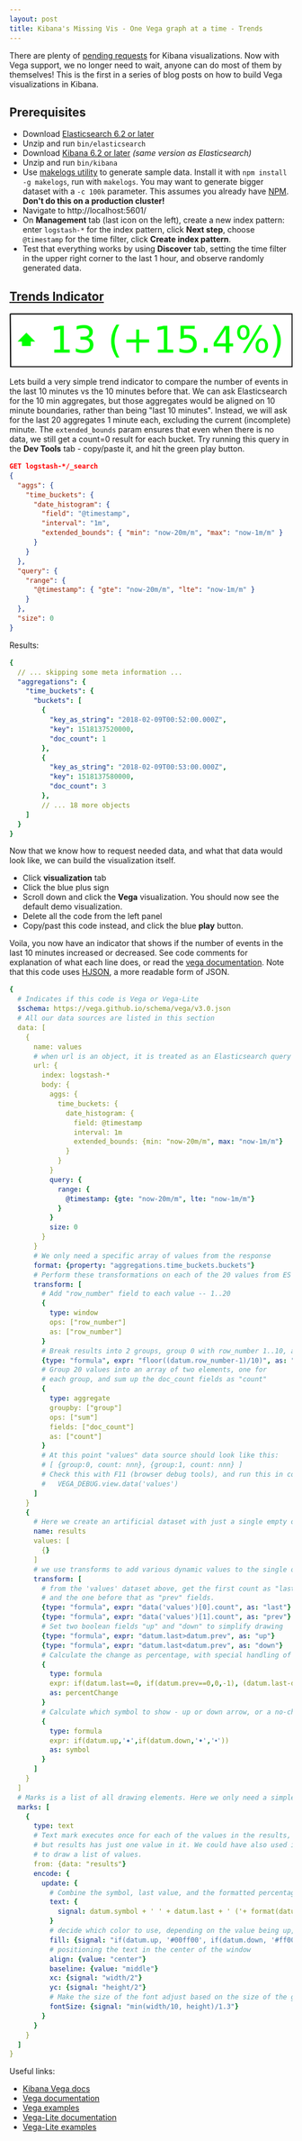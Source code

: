 ```yaml
---
layout: post
title: Kibana's Missing Vis - One Vega graph at a time - Trends
---
```


There are plenty of [pending requests](https://github.com/elastic/kibana/issues?q=is%3Aopen+label%3A%22%3ANew+Vis%22+sort%3Acomments-desc) for Kibana visualizations. Now with Vega support, we no longer need to wait, anyone can do most of them by themselves!  This is the first in a series of blog posts on how to build Vega visualizations in Kibana.

## Prerequisites

* Download [Elasticsearch 6.2 or later](https://www.elastic.co/downloads/elasticsearch)
* Unzip and run `bin/elasticsearch`
* Download [Kibana 6.2 or later](https://www.elastic.co/downloads/kibana) _(same version as Elasticsearch)_
* Unzip and run `bin/kibana`
* Use [makelogs utility](https://github.com/elastic/makelogs#makelogs) to generate sample data. Install it with `npm install -g makelogs`, run with `makelogs`. You may want to generate bigger dataset with a `-c 100k` parameter. This assumes you already have [NPM](https://www.npmjs.com/get-npm). **Don't do this on a production cluster!**
* Navigate to http://localhost:5601/
* On **Management** tab (last icon on the left), create a new index pattern: enter `logstash-*` for the index pattern, click **Next step**, choose `@timestamp` for the time filter, click **Create index pattern**.
* Test that everything works by using **Discover** tab, setting the time filter in the upper right corner to the last 1 hour, and observe randomly generated data.

## [Trends Indicator](https://github.com/elastic/kibana/issues/2647)
![Trends indicator](/assets/trends.png "Trends indicator")

Lets build a very simple trend indicator to compare the number of events in the last 10 minutes vs the 10 minutes before that.  We can ask Elasticsearch for the 10 min aggregates, but those aggregates would be aligned on 10 minute boundaries, rather than being "last 10 minutes". Instead, we will ask for the last 20 aggregates 1 minute each, excluding the current (incomplete) minute. The `extended_bounds` param ensures that even when there is no data, we still get a count=0 result for each bucket.  Try running this query in the **Dev Tools** tab - copy/paste it, and hit the green play button.

```json
GET logstash-*/_search
{
  "aggs": {
    "time_buckets": {
      "date_histogram": {
        "field": "@timestamp",
        "interval": "1m",
        "extended_bounds": { "min": "now-20m/m", "max": "now-1m/m" }
      }
    }
  },
  "query": {
    "range": {
      "@timestamp": { "gte": "now-20m/m", "lte": "now-1m/m" }
    }
  },
  "size": 0
}
```

Results:

```yaml
{
  // ... skipping some meta information ...
  "aggregations": {
    "time_buckets": {
      "buckets": [
        {
          "key_as_string": "2018-02-09T00:52:00.000Z",
          "key": 1518137520000,
          "doc_count": 1
        },
        {
          "key_as_string": "2018-02-09T00:53:00.000Z",
          "key": 1518137580000,
          "doc_count": 3
        },
        // ... 18 more objects
    ]
  }
}
```

Now that we know how to request needed data, and what that data would look like, we can build the visualization itself.
* Click **visualization** tab
* Click the blue plus sign
* Scroll down and click the **Vega** visualization. You should now see the default demo visualization.
* Delete all the code from the left panel
* Copy/past this code instead, and click the blue **play** button.

Voila, you now have an indicator that shows if the number of events in the last 10 minutes increased or decreased.  See code comments for explanation of what each line does, or read the [vega documentation](https://vega.github.io/vega/docs/).  Note that this code uses [HJSON](https://hjson.org/), a more readable form of JSON.

```yaml
{
  # Indicates if this code is Vega or Vega-Lite
  $schema: https://vega.github.io/schema/vega/v3.0.json
  # All our data sources are listed in this section
  data: [
    {
      name: values
      # when url is an object, it is treated as an Elasticsearch query
      url: {
        index: logstash-*
        body: {
          aggs: {
            time_buckets: {
              date_histogram: {
                field: @timestamp
                interval: 1m
                extended_bounds: {min: "now-20m/m", max: "now-1m/m"}
              }
            }
          }
          query: {
            range: {
              @timestamp: {gte: "now-20m/m", lte: "now-1m/m"}
            }
          }
          size: 0
        }
      }
      # We only need a specific array of values from the response
      format: {property: "aggregations.time_buckets.buckets"}
      # Perform these transformations on each of the 20 values from ES
      transform: [
        # Add "row_number" field to each value -- 1..20
        {
          type: window
          ops: ["row_number"]
          as: ["row_number"]
        }
        # Break results into 2 groups, group 0 with row_number 1..10, and 1 - 11..20
        {type: "formula", expr: "floor((datum.row_number-1)/10)", as: "group"}
        # Group 20 values into an array of two elements, one for
        # each group, and sum up the doc_count fields as "count"
        {
          type: aggregate
          groupby: ["group"]
          ops: ["sum"]
          fields: ["doc_count"]
          as: ["count"]
        }
        # At this point "values" data source should look like this:
        # [ {group:0, count: nnn}, {group:1, count: nnn} ]
        # Check this with F11 (browser debug tools), and run this in console:
        #   VEGA_DEBUG.view.data('values')
      ]
    }
    {
      # Here we create an artificial dataset with just a single empty object
      name: results
      values: [
        {}
      ]
      # we use transforms to add various dynamic values to the single object
      transform: [
        # from the 'values' dataset above, get the first count as "last",
        # and the one before that as "prev" fields.
        {type: "formula", expr: "data('values')[0].count", as: "last"}
        {type: "formula", expr: "data('values')[1].count", as: "prev"}
        # Set two boolean fields "up" and "down" to simplify drawing
        {type: "formula", expr: "datum.last>datum.prev", as: "up"}
        {type: "formula", expr: "datum.last<datum.prev", as: "down"}
        # Calculate the change as percentage, with special handling of 0
        {
          type: formula
          expr: if(datum.last==0, if(datum.prev==0,0,-1), (datum.last-datum.prev)/datum.last)
          as: percentChange
        }
        # Calculate which symbol to show - up or down arrow, or a no-change dot
        {
          type: formula
          expr: if(datum.up,'🠹',if(datum.down,'🠻','🢝'))
          as: symbol
        }
      ]
    }
  ]
  # Marks is a list of all drawing elements. Here we only need a simple textual element.
  marks: [
    {
      type: text
      # Text mark executes once for each of the values in the results,
      # but results has just one value in it. We could have also used it
      # to draw a list of values.
      from: {data: "results"}
      encode: {
        update: {
          # Combine the symbol, last value, and the formatted percentage change into one string
          text: {
            signal: datum.symbol + ' ' + datum.last + ' ('+ format(datum.percentChange, '+.1%') + ')'
          }
          # decide which color to use, depending on the value being up, down, or unchanged
          fill: {signal: "if(datum.up, '#00ff00', if(datum.down, '#ff0000', '#0000ff'))"}
          # positioning the text in the center of the window
          align: {value: "center"}
          baseline: {value: "middle"}
          xc: {signal: "width/2"}
          yc: {signal: "height/2"}
          # Make the size of the font adjust based on the size of the graph
          fontSize: {signal: "min(width/10, height)/1.3"}
        }
      }
    }
  ]
}
```

Useful links:
* [Kibana Vega docs](https://www.elastic.co/guide/en/kibana/master/vega-graph.html)
* [Vega documentation](https://vega.github.io/vega/docs/)
* [Vega examples](https://vega.github.io/vega/examples/)
* [Vega-Lite documentation](https://vega.github.io/vega-lite/docs/)
* [Vega-Lite examples](https://vega.github.io/vega-lite/examples/)
